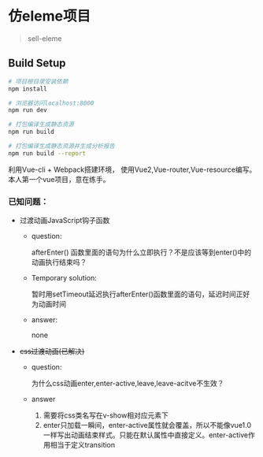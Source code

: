 # 仿eleme项目

> sell-eleme

## Build Setup

``` bash
# 项目根目录安装依赖
npm install

# 浏览器访问localhost:8000
npm run dev

# 打包编译生成静态资源
npm run build

# 打包编译生成静态资源并生成分析报告
npm run build --report
```

利用Vue-cli + Webpack搭建环境， 使用Vue2,Vue-router,Vue-resource编写。本人第一个vue项目，意在练手。

### 已知问题：
- 过渡动画JavaScript钩子函数
   
   + question:
   
   		afterEnter() 函数里面的语句为什么立即执行？不是应该等到enter()中的动画执行结束吗？
      
   + Temporary solution:
   	
  		暂时用setTimeout延迟执行afterEnter()函数里面的语句，延迟时间正好为动画时间
  		
  	+ answer:

  		none	

- <span style="text-decoration:line-through">css过渡动画(已解决)

	+ question:

		为什么css动画enter,enter-active,leave,leave-acitve不生效？
		
	+ answer
		
		1. 需要将css类名写在v-show相对应元素下
		2. enter只加载一瞬间，enter-active属性就会覆盖，所以不能像vue1.0一样写出动画结束样式。只能在默认属性中直接定义。enter-active作用相当于定义transition
			 